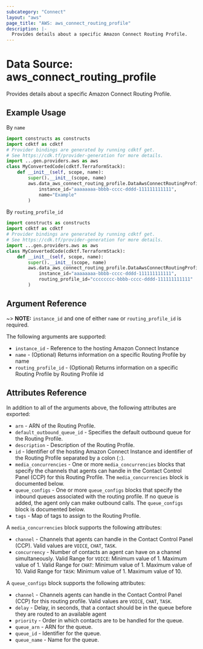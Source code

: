 ```yaml
---
subcategory: "Connect"
layout: "aws"
page_title: "AWS: aws_connect_routing_profile"
description: |-
  Provides details about a specific Amazon Connect Routing Profile.
---
```


# Data Source: aws_connect_routing_profile

Provides details about a specific Amazon Connect Routing Profile.

## Example Usage

By `name`

```python
import constructs as constructs
import cdktf as cdktf
# Provider bindings are generated by running cdktf get.
# See https://cdk.tf/provider-generation for more details.
import ...gen.providers.aws as aws
class MyConvertedCode(cdktf.TerraformStack):
    def __init__(self, scope, name):
        super().__init__(scope, name)
        aws.data_aws_connect_routing_profile.DataAwsConnectRoutingProfile(self, "example",
            instance_id="aaaaaaaa-bbbb-cccc-dddd-111111111111",
            name="Example"
        )
```

By `routing_profile_id`

```python
import constructs as constructs
import cdktf as cdktf
# Provider bindings are generated by running cdktf get.
# See https://cdk.tf/provider-generation for more details.
import ...gen.providers.aws as aws
class MyConvertedCode(cdktf.TerraformStack):
    def __init__(self, scope, name):
        super().__init__(scope, name)
        aws.data_aws_connect_routing_profile.DataAwsConnectRoutingProfile(self, "example",
            instance_id="aaaaaaaa-bbbb-cccc-dddd-111111111111",
            routing_profile_id="cccccccc-bbbb-cccc-dddd-111111111111"
        )
```

## Argument Reference

~> **NOTE:** `instance_id` and one of either `name` or `routing_profile_id` is required.

The following arguments are supported:

* `instance_id` - Reference to the hosting Amazon Connect Instance
* `name` - (Optional) Returns information on a specific Routing Profile by name
* `routing_profile_id` - (Optional) Returns information on a specific Routing Profile by Routing Profile id

## Attributes Reference

In addition to all of the arguments above, the following attributes are exported:

* `arn` - ARN of the Routing Profile.
* `default_outbound_queue_id` - Specifies the default outbound queue for the Routing Profile.
* `description` - Description of the Routing Profile.
* `id` - Identifier of the hosting Amazon Connect Instance and identifier of the Routing Profile separated by a colon (`:`).
* `media_concurrencies` - One or more `media_concurrencies` blocks that specify the channels that agents can handle in the Contact Control Panel (CCP) for this Routing Profile. The `media_concurrencies` block is documented below.
* `queue_configs` - One or more `queue_configs` blocks that specify the inbound queues associated with the routing profile. If no queue is added, the agent only can make outbound calls. The `queue_configs` block is documented below.
* `tags` - Map of tags to assign to the Routing Profile.

A `media_concurrencies` block supports the following attributes:

* `channel` - Channels that agents can handle in the Contact Control Panel (CCP). Valid values are `VOICE`, `CHAT`, `TASK`.
* `concurrency` - Number of contacts an agent can have on a channel simultaneously. Valid Range for `VOICE`: Minimum value of 1. Maximum value of 1. Valid Range for `CHAT`: Minimum value of 1. Maximum value of 10. Valid Range for `TASK`: Minimum value of 1. Maximum value of 10.

A `queue_configs` block supports the following attributes:

* `channel` - Channels agents can handle in the Contact Control Panel (CCP) for this routing profile. Valid values are `VOICE`, `CHAT`, `TASK`.
* `delay` - Delay, in seconds, that a contact should be in the queue before they are routed to an available agent
* `priority` - Order in which contacts are to be handled for the queue.
* `queue_arn` - ARN for the queue.
* `queue_id` - Identifier for the queue.
* `queue_name` - Name for the queue.

<!-- cache-key: cdktf-0.17.0-pre.15 input-65cf5115325e2b60fae1d94abbe4909e5dcac748fd12eb761a7210cbef4ca16b -->